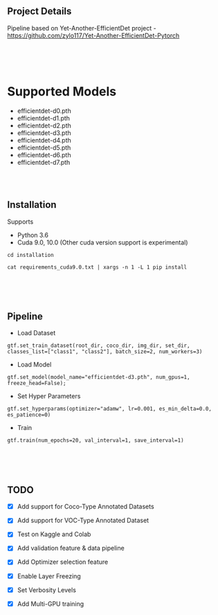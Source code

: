 ## Project Details
Pipeline based on Yet-Another-EfficientDet project - https://github.com/zylo117/Yet-Another-EfficientDet-Pytorch  


<br />
<br />
<br />

# Supported Models
  - efficientdet-d0.pth
  - efficientdet-d1.pth
  - efficientdet-d2.pth
  - efficientdet-d3.pth
  - efficientdet-d4.pth
  - efficientdet-d5.pth
  - efficientdet-d6.pth
  - efficientdet-d7.pth

<br />
<br />

## Installation

Supports 
- Python 3.6
- Cuda 9.0, 10.0 (Other cuda version support is experimental)
    
`cd installation`

`cat requirements_cuda9.0.txt | xargs -n 1 -L 1 pip install`

<br />
<br />
<br />



## Pipeline

- Load Dataset

`gtf.set_train_dataset(root_dir, coco_dir, img_dir, set_dir, classes_list=["class1", "class2"], batch_size=2, num_workers=3)`

- Load Model

`gtf.set_model(model_name="efficientdet-d3.pth", num_gpus=1, freeze_head=False);`

- Set Hyper Parameters

`gtf.set_hyperparams(optimizer="adamw", lr=0.001, es_min_delta=0.0, es_patience=0)`

- Train

`gtf.train(num_epochs=20, val_interval=1, save_interval=1)`



<br />
<br />
<br />

## TODO

- [x] Add support for Coco-Type Annotated Datasets
- [x] Add support for VOC-Type Annotated Dataset
- [x] Test on Kaggle and Colab 
- [x] Add validation feature & data pipeline
- [x] Add Optimizer selection feature
- [x] Enable Layer Freezing
- [x] Set Verbosity Levels
- [x] Add Multi-GPU training


<br />
<br />
<br />

